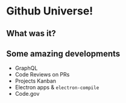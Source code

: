 # Github Universe!

## What was it?

## Some amazing developments

- GraphQL
- Code Reviews on PRs
- Projects Kanban
- Electron apps & `electron-compile`
- Code.gov

